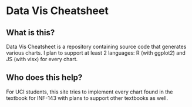 # Data Vis Cheatsheet

## What is this?
Data Vis Cheatsheet is a repository containing source code that generates various charts. I plan to support at least 2 languages: R (with ggplot2) and JS (with visx) for every chart. 


## Who does this help?
For UCI students, this site tries to implement every chart found in the textbook for INF-143 with plans to support other textbooks as well.
